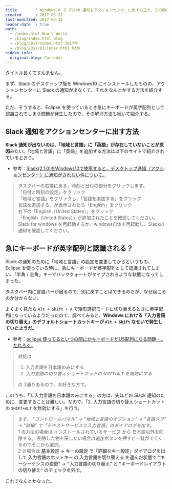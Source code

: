 ```yaml
---
title        : Windows10 で Slack 通知をアクションセンターに出す方法と、その副作用で Eclipse 使用時に英字配列になってしまう問題の解決法
created      : 2017-03-22
last-modified: 2017-03-22
header-date  : true
path:
  - /index.html Neo's World
  - /blog/index.html Blog
  - /blog/2017/index.html 2017年
  - /blog/2017/03/index.html 03月
hidden-info:
  original-blog: Corredor
---
```


タイトル長くてすんません。

まず、Slack のデスクトップ版を Windows10 にインストールしたものの、アクションセンターに Slack の通知が出なくて、それをなんとかする方法を紹介する。

ただ、そうすると、Eclipse を使っているとき急にキーボードが英字配列として認識されてしまう問題が発生したので、その解消方法も続いて紹介する。

## Slack 通知をアクションセンターに出す方法

**Slack 通知が出ないのは、「地域と言語」に「英語」が存在していないことが原因**みたい。「地域と言語」に「英語」を追加する方法は以下のサイトで紹介されているとおり。

- 参考：[Slack(2.1.0)をWindows10で使用すると、デスクトップ通知（アクションセンター）に通知がされない件について。](http://se.ykysd.com/2016/07/27/slack-window10-actioncenter/)

> タスクバーの右端にある、時刻と日付の部分をクリックします。  
> 「日付と時刻の設定」をクリック  
> 「地域と言語」をクリックし、「言語を追加する」をクリック  
> 言語を追加する、が表示されたら「English」をクリック  
> 右下の「English（United States）」をクリック  
> 「English（United States）」が追加されたことを確認してください。  
> Slack for windows を再起動するか、windows自体を再起動し、Slackの通知を確認してください。

## 急にキーボードが英字配列と認識される？

Slack の通知のために「地域と言語」の設定を変更してからというもの、Eclipse を使っている時に、急にキーボードが英字配列として認識されてしまい、「半角 / 全角」キーでバッククォートがタイプされるような状態になってしまった。

タスクバー内に言語バーが居るので、別に戻すことはできるのだが、なぜ起こるのか分からない。

よくよく見たら `Alt + Shift + A` で矩形選択モードに切り替えるときに英字配列になっているようだったので、調べてみると、**Windows における「入力言語の切り替え」のデフォルトショートカットキーが `Alt + Shift` なせいで発生していたようだ。**

- 参考：[eclipse 使ってるといつの間にかキーボードがUS配列になる問題 - ..たれろぐ..](http://d.hatena.ne.jp/naga_sawa/20090520/1242779719)

> 対処は
> 
> 1. 入力言語を日本語のみにする
> 2. _入力言語の切り替えショートカットの `SHIFT+ALT` を無効にする_
> 
> の 2通りあるので、お好きな方で。

このうち、「1. 入力言語を日本語のみにする」の方は、先ほどの Slack 通知のために、変更することは難しい。なので、「2. 入力言語の切り替えショートカットの `SHIFT+ALT` を無効にする」を行う。

> まず、 _"コントロールパネル" -> "地域と言語のオプション" -> "言語タブ" -> "詳細" で「テキストサービスと入力言語」のダイアログを出す_。  
> 1 の方法の場合は インストールされているサービス から 日本語以外を削除する。 削除した物を戻したい場合は追加ボタンを押すと一覧がでてくるのでそこから選択。  
> 2 の場合は **基本設定 -> キーの設定 で「詳細なキー設定」ダイアログを出して 入力言語のホットキー の 入力言語を切り替える を選んだ状態で "キーシーケンスの変更" -> "入力言語の切り替え" と "キーボードレイアウトの切り替え" のチェックを外す。**

これでなんとかなった。
